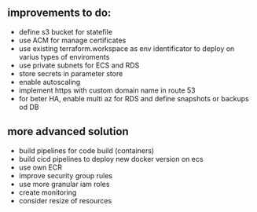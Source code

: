 ## improvements to do:
 - define s3 bucket for statefile
 - use ACM for manage certificates
 - use existing terraform.workspace as env identificator to deploy on varius types of enviroments 
 - use private subnets for ECS and RDS
 - store secrets in parameter store
 - enable autoscaling
 - implement https with custom domain name in route 53
 - for beter HA, enable multi az for RDS and define snapshots or backups od DB
 

## more advanced solution
- build pipelines for code build (containers) 
- build cicd pipelines to deploy new docker version on ecs
- use own ECR
- improve security group rules
- use more granular iam roles
- create monitoring 
- consider resize of resources